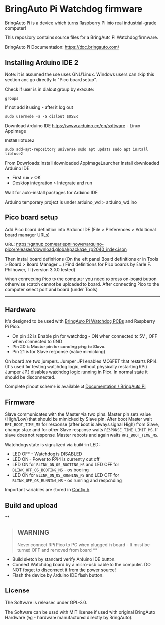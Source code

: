 # BringAuto Pi Watchdog firmware

BringAuto Pi is a device which turns Raspberry Pi into real industrial-grade computer!

This repository contains source files for a BringAuto Pi Watchdog firmware.

BringAuto Pi Documentation: https://doc.bringauto.com/

## Installing Arduino IDE 2

Note: it is assumed the use uses GNU/Linux. Windows users can skip this section and
go directly to "Pico board setup".

Check if user is in dialout group by execute:

``
groups
``

If not add it using - after it log out

``
sudo usermode -a -G dialout $USER
``

Download Arduino IDE
https://www.arduino.cc/en/software - Linux AppImage

Install libfuse2

``
sudo add-apt-repository universe
sudo apt update
sudo apt install libfuse2
``

From Downloads:Install downloaded AppImageLauncher
Install downloaded Arduino IDE
  
- First run > OK
- Desktop integration > Integrate and run

Wait for auto-install packages for Arduino IDE

Arduino temporary project is under arduino_wd > arduino_wd.ino

## Pico board setup

Add Pico board definition into Arduino IDE (File > Preferences > Additional board manager URLs)

URL: https://github.com/earlephilhower/arduino-pico/releases/download/global/package_rp2040_index.json

Then install board definitions (On the left panel Board definitions or in Tools > Board > Board Manager ...)
Find definitions for Pico boards by Earle F. Philhower, III (version 3.0.0 tested)

When connecting Pico to the computer you need to press on-board button otherwise scatch
cannot be uploaded to board.
After connecting Pico to the computer select port and board (under Tools)

---------------------------------------------------------------------------------------------------------------------------------------

## Hardware

It's designed to be used with [BringAuto Pi Watchdog PCBs](https://doc.bringauto.com/) and Raspberry Pi Pico.

- On pin 22 is Enable pin for watchdog  - ON when connected to 5V , OFF when connected to GND
- Pin 20 is Master pin for sending ping to Slave.
- Pin 21 is for Slave response (value mimicking)

On board are two jumpers. Jumper JP1 enables MOSFET that restarts RPi4. (It's used for testing watchdog logic, without physically restarting RPi)
Jumper JP2 disables watchdog logic running in Pico. In normal state it should be disconnected.

Complete pinout scheme is available at [Documentation / BringAuto Pi](https://doc.bringauto.com/bringauto-pi)

## Firmware

Slave communicates with the Master via two pins. Master pin sets value (High/Low) that should be mimicked by Slave pin.
After boot Master wait `RPI_BOOT_TIME_MS` for response (after boot is always signal High) from Slave, change state and for other Slave response waits `RESPONSE_TIME_LIMIT_MS`. If slave does not response, Master reboots and again waits `RPI_BOOT_TIME_MS`.

Watchdogs state is signalized via build-in LED:

- LED OFF - Watchdog is DISABLED
- LED ON - Power to RPi4 is currently cut off
- LED ON for `BLINK_ON_OS_BOOTING_MS` and LED OFF for `BLINK_OFF_OS_BOOTING_MS` - os booting
- LED ON for `BLINK_ON_OS_RUNNING_MS` and LED OFF for `BLINK_OFF_OS_RUNNING_MS` - os running and responding

Important variables are stored in [Config.h](arduino_wd/Config.h).

## Build and upload

**
> ## WARNING
> Never connect RPi Pico to PC when plugged in board - It must be turned OFF and removed from board
**

- Build sketch by standard verify Arduino IDE button.
- Connect Watchdog board by a micro-usb cable to the computer. DO NOT forget to disconnect it from the power source!
- Flash the device by Arduino IDE flash button.

## License

The Software is released under GPL-3.0.

The Software can be used with MIT license if used with original BringAuto Hardware (eg - hardware manufactured directly by BringAuto).